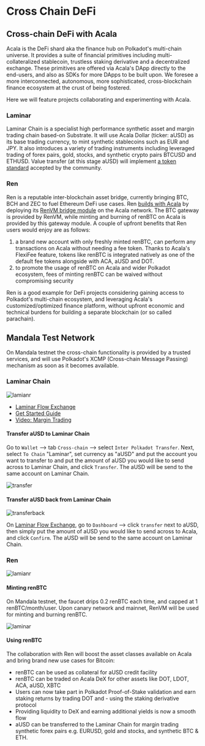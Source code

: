 # Cross Chain DeFi

## Cross-chain DeFi with Acala

Acala is the DeFi shard aka the finance hub on Polkadot's multi-chain universe. It provides a suite of financial primitives including multi-collateralized stablecoin, trustless staking derivative and a decentralized exchange. These primitives are offered via Acala's DApp directly to the end-users, and also as SDKs for more DApps to be built upon. We foresee a more interconnected, autonomous, more sophisticated, cross-blockchain finance ecosystem at the crust of being fostered.

Here we will feature projects collaborating and experimenting with Acala.

### Laminar

Laminar Chain is a specialist high performance synthetic asset and margin trading chain based-on Substrate. It will use Acala Dollar \(ticker: aUSD\) as its base trading currency, to mint synthetic stablecoins such as EUR and JPY. It also introduces a variety of trading instruments including leveraged trading of forex pairs, gold, stocks, and synthetic crypto pairs BTCUSD and ETHUSD. Value transfer \(at this stage aUSD\) will implement [a token standard](https://github.com/w3f/PSPs/pull/3) accepted by the community.

### Ren

Ren is a reputable inter-blockchain asset bridge, currently bringing BTC, BCH and ZEC to fuel Ethereum DeFi use cases. Ren [builds with Acala](https://github.com/AcalaNetwork/Acala/wiki/U.-Build-with-Acala) by deploying its [RenVM bridge module](https://github.com/AcalaNetwork/Acala/tree/master/ecosystem-modules/ren/renvm-bridge) on the Acala network. The BTC gateway is provided by RenVM, while minting and burning of renBTC on Acala is provided by this gateway module. A couple of upfront benefits that Ren users would enjoy are as follows:

1. a brand new account with only freshly minted renBTC, can perform any transactions on Acala without needing a fee token. Thanks to Acala's FlexiFee feature, tokens like renBTC is integrated natively as one of the default fee tokens alongside with ACA, aUSD and DOT.
2. to promote the usage of renBTC on Acala and wider Polkadot ecosystem, fees of minting renBTC can be waived without compromising security

Ren is a good example for DeFi projects considering gaining access to Polkadot's multi-chain ecosystem, and leveraging Acala's customized/optimized finance platform, without upfront economic and technical burdens for building a separate blockchain \(or so called parachain\).

## Mandala Test Network

On Mandala testnet the cross-chain functionality is provided by a trusted services, and will use Polkadot's XCMP \(Cross-chain Message Passing\) mechanism as soon as it becomes available.

### Laminar Chain

![lamianr](https://github.com/AcalaNetwork/Acala/wiki/image/cross-laminar.png)

* [Laminar Flow Exchange](https://flow.laminar.one/)
* [Get Started Guide](https://github.com/laminar-protocol/laminar-chain/wiki/1.-Get-Started)
* [Video: Margin Trading](https://youtu.be/s4pl6glM5kA)

#### Transfer aUSD to Laminar Chain

 Go to `Wallet` --&gt; tab `Cross-chain` --&gt; select `Inter Polkadot Transfer`. Next, select `To Chain` "Laminar", set currency as "aUSD" and put the account you want to transfer to and put the amount of aUSD you would like to send across to Laminar Chain, and click `Transfer`. The aUSD will be send to the same account on Laminar Chain.
 
![transfer](https://i.imgur.com/0hcakPv.png)

#### Transfer aUSD back from Laminar Chain

![transferback](https://github.com/AcalaNetwork/Acala/wiki/image/cross-laminartoacala.png)

On [Laminar Flow Exchange](https://flow.laminar.one/), go to `Dashboard` --&gt; click `transfer` next to aUSD, then simply put the amount of aUSD you would like to send across to Acala, and click `Confirm`. The aUSD will be send to the same account on Laminar Chain.

### Ren

![lamianr](https://github.com/AcalaNetwork/Acala/wiki/image/cross-renbtc.png)

#### Minting renBTC

On Mandala testnet, the faucet drips 0.2 renBTC each time, and capped at 1 renBTC/month/user. Upon canary network and mainnet, RenVM will be used for minting and burning renBTC.

![laminar](https://i.imgur.com/mCAKXyF.png)

#### Using renBTC

The collaboration with Ren will boost the asset classes available on Acala and bring brand new use cases for Bitcoin:

* renBTC can be used as collateral for aUSD credit facility
* renBTC can be traded on Acala DeX for other assets like DOT, LDOT, ACA, aUSD, XBTC
* Users can now take part in Polkadot Proof-of-Stake validation and earn staking returns by trading DOT and - using the staking derivative protocol
* Providing liquidity to DeX and earning additional yields is now a smooth flow
* aUSD can be transferred to the Laminar Chain for margin trading synthetic forex pairs e.g. EURUSD, gold and stocks, and synthetic BTC & ETH.

